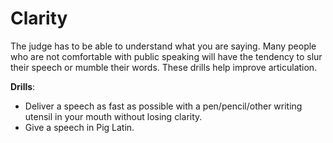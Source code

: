 # Clarity

The judge has to be able to understand what you are saying. Many people who are not comfortable with public speaking will have the tendency to slur their speech or mumble their words. These drills help improve articulation.

**Drills**:
* Deliver a speech as fast as possible with a pen/pencil/other writing utensil in your mouth without losing clarity.
* Give a speech in Pig Latin.
